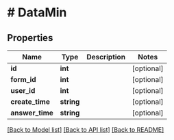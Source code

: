 # # DataMin

## Properties

Name | Type | Description | Notes
------------ | ------------- | ------------- | -------------
**id** | **int** |  | [optional]
**form_id** | **int** |  | [optional]
**user_id** | **int** |  | [optional]
**create_time** | **string** |  | [optional]
**answer_time** | **string** |  | [optional]

[[Back to Model list]](../../README.md#models) [[Back to API list]](../../README.md#endpoints) [[Back to README]](../../README.md)
